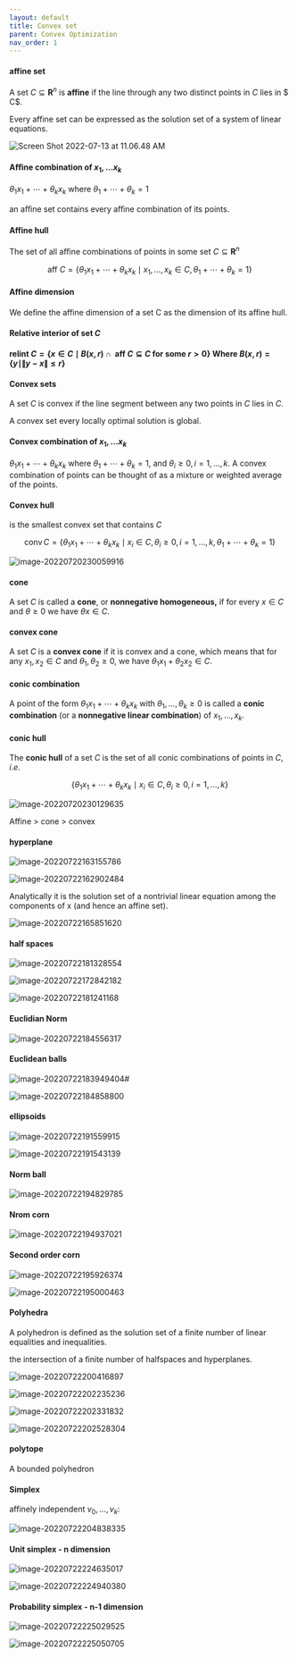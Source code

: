 ```yaml
---
layout: default
title: Convex set
parent: Convex Optimization
nav_order: 1
---
```


#### affine set

 A set  $C \subseteq \mathbf{R}^{n}$ is **affine** if the line through any two distinct points in $C$ lies in $ C$.

Every affine set can be expressed as the solution set of a system of linear equations.

![Screen Shot 2022-07-13 at 11.06.48 AM](https://live.staticflickr.com/65535/52212234482_fb037e04b7_o.png)

#### Aﬃne combination of $x_1, \ldots x_k$

 $\theta_{1} x_{1}+\cdots+\theta_{k} x_{k}$ where $\theta_{1}+\cdots+\theta_{k}=1$

an aﬃne set contains every aﬃne combination of its points.

#### Affine hull

 The set of all aﬃne combinations of points in some set $C \subseteq \mathbf{R}^{n}$ 

$$\text { aff } C=\left\{\theta_{1} x_{1}+\cdots+\theta_{k} x_{k} \mid x_{1}, \ldots, x_{k} \in C, \theta_{1}+\cdots+\theta_{k}=1\right\}$$

#### Affine dimension

We deﬁne the affine dimension of a set C as the dimension of its aﬃne hull.

#### Relative interior of set $C$

#### $\text { relint } C=\{x \in C \mid B(x, r) \cap \text { aff } C \subseteq C \text { for some } r>0\}$ Where $B(x, r)=\{y \mid\|y-x\| \leq r\}$ 

#### Convex sets

A set $C$ is convex if the line segment between any two points in $C$ lies in $C$.

A convex set every locally optimal solution is global.

#### Convex combination of $x_1, \ldots x_k$

$\theta_{1} x_{1}+\cdots+\theta_{k} x_{k}$ where $\theta_{1}+\cdots+\theta_{k}=1$, and $\theta_{i} \geq 0, i=1, \ldots, k$. A convex combination of points can be thought of as a mixture or weighted average of the points.

#### Convex hull

is the smallest convex set that contains $C$

$$\operatorname{conv} C=\left\{\theta_{1} x_{1}+\cdots+\theta_{k} x_{k} \mid x_{i} \in C, \theta_{i} \geq 0, i=1, \ldots, k, \theta_{1}+\cdots+\theta_{k}=1\right\}$$

![image-20220720230059916](https://s2.loli.net/2022/07/21/CnHvu2MqBWDT9hb.png)

#### cone

A set $C$ is called a **cone**, or **nonnegative homogeneous,** if for every $x \in C$ and $\theta \geq 0$ we have $\theta x \in C$.

#### convex cone

A set $C$ is a **convex cone** if it is convex and a cone, which means that for any $x_{1}, x_{2} \in C$ and $\theta_{1}, \theta_{2} \geq 0$, we have $\theta_{1} x_{1}+\theta_{2} x_{2} \in C$.

#### conic combination

A point of the form $\theta_{1} x_{1}+\cdots+\theta_{k} x_{k}$ with $\theta_{1}, \ldots, \theta_{k} \geq 0$ is called a **conic combination** (or a **nonnegative linear combination**) of $x_{1}, \ldots, x_{k}$.

#### conic hull

The **conic hull** of a set $C$ is the set of all conic combinations of points in $C, i . e .$

$$\left\{\theta_{1} x_{1}+\cdots+\theta_{k} x_{k} \mid x_{i} \in C, \theta_{i} \geq 0, i=1, \ldots, k\right\}$$

![image-20220720230129635](https://s2.loli.net/2022/07/21/v31At7FGOTU4RzN.png)

Affine > cone > convex

#### hyperplane

![image-20220722163155786](https://s2.loli.net/2022/07/22/Ydh2nXMrkDjLuvS.png)

![image-20220722162902484](https://s2.loli.net/2022/07/22/8hpXyIa1v745WTJ.png)

Analytically it is the solution set of a nontrivial linear equation among the components of x (and hence an affine set).



![image-20220722165851620](https://s2.loli.net/2022/07/22/5y9x6NkRUfHzWGK.png)

#### half spaces

![image-20220722181328554](https://s2.loli.net/2022/07/23/Gp5JqTnAgd6EkcN.png)

![image-20220722172842182](https://s2.loli.net/2022/07/22/9q4mciNLgvZxdOW.png)

![image-20220722181241168](https://s2.loli.net/2022/07/23/faeQwkmHzEKWAd1.png)

#### Euclidian Norm

![image-20220722184556317](https://s2.loli.net/2022/07/23/n4SQJ1Wf7m2ibyM.png)

#### Euclidean balls

![image-20220722183949404](https://s2.loli.net/2022/07/23/hcZMC5a36DWOJw1.png)#

![image-20220722184858800](https://s2.loli.net/2022/07/23/YzWkFgQin83ROIf.png)

#### ellipsoids

![image-20220722191559915](https://s2.loli.net/2022/07/23/AS8kJ1Wxyqf6lHs.png)

![image-20220722191543139](https://s2.loli.net/2022/07/23/le2ThV4dsZWngiX.png)

#### Norm ball

![image-20220722194829785](https://s2.loli.net/2022/07/23/jyufSWVli7R4IZB.png)

#### Nrom corn

![image-20220722194937021](https://s2.loli.net/2022/07/23/8eH7KlCo4tuORQS.png)

#### Second order corn

![image-20220722195926374](https://s2.loli.net/2022/07/23/TFiKftBJNa5rPDk.png)

![image-20220722195000463](https://s2.loli.net/2022/07/23/Tj9hkfE23OYBzPs.png)

#### Polyhedra

A polyhedron is defined as the solution set of a finite number of linear equalities and inequalities.

the intersection of a finite number of halfspaces and hyperplanes.

![image-20220722200416897](https://s2.loli.net/2022/07/23/Sg1szaQ5vjB8MVt.png)

![image-20220722202235236](https://s2.loli.net/2022/07/23/nATwbe4iOBq63um.png)

![image-20220722202331832](https://s2.loli.net/2022/07/23/vKigXVm5CPa6syI.png)

![image-20220722202528304](https://s2.loli.net/2022/07/23/DNhcrEnZ1uqJIQT.png)

#### polytope

A bounded polyhedron

#### Simplex

affinely independent $v_0,\ldots ,v_k$:

![image-20220722204838335](https://s2.loli.net/2022/07/23/DcoqXLnENy25iKM.png)

#### Unit simplex - n dimension

![image-20220722224635017](https://s2.loli.net/2022/07/23/nAFIRUxpsKft1iJ.png)

![image-20220722224940380](https://s2.loli.net/2022/07/23/TJYot6RGrcI9Mbf.png)

#### Probability simplex - n-1 dimension

![image-20220722225029525](https://s2.loli.net/2022/07/23/oYiL6f4uVCrF1Dv.png)

![image-20220722225050705](https://s2.loli.net/2022/07/23/SFOxVqdUk4e87mD.png)